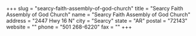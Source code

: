 +++
slug = "searcy-faith-assembly-of-god-church"
title = "Searcy Faith Assembly of God Church"
name = "Searcy Faith Assembly of God Church"
address = "2447 Hwy 16 N"
city = "Searcy"
state = "AR"
postal = "72143"
website = ""
phone = "501 268-6220"
fax = ""
+++
